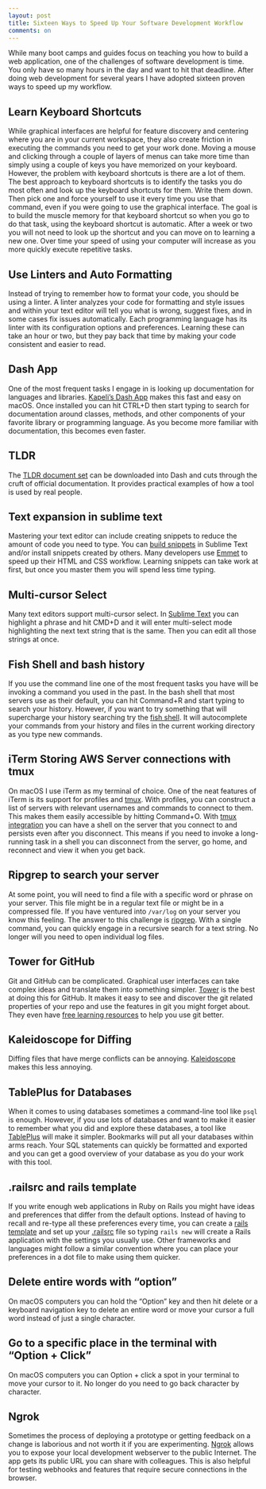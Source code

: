 ```yaml
---
layout: post
title: Sixteen Ways to Speed Up Your Software Development Workflow
comments: on
---
```

While many boot camps and guides focus on teaching you how to build a web application, one of the challenges of software development is time. You only have so many hours in the day and want to hit that deadline. After doing web development for several years I have adopted sixteen proven ways to speed up my workflow.

## Learn Keyboard Shortcuts
While graphical interfaces are helpful for feature discovery and centering where you are in your current workspace, they also create friction in executing the commands you need to get your work done. Moving a mouse and clicking through a couple of layers of menus can take more time than simply using a couple of keys you have memorized on your keyboard. However, the problem with keyboard shortcuts is there are a lot of them. The best approach to keyboard shortcuts is to identify the tasks you do most often and look up the keyboard shortcuts for them. Write them down. Then pick one and force yourself to use it every time you use that command, even if you were going to use the graphical interface. The goal is to build the muscle memory for that keyboard shortcut so when you go to do that task, using the keyboard shortcut is automatic. After a week or two you will not need to look up the shortcut and you can move on to learning a new one. Over time your speed of using your computer will increase as you more quickly execute repetitive tasks.

## Use Linters and Auto Formatting
Instead of trying to remember how to format your code, you should be using a linter. A linter analyzes your code for formatting and style issues and within your text editor will tell you what is wrong, suggest fixes, and in some cases fix issues automatically. Each programming language has its linter with its configuration options and preferences. Learning these can take an hour or two, but they pay back that time by making your code consistent and easier to read.

## Dash App
One of the most frequent tasks I engage in is looking up documentation for languages and libraries. [Kapeli’s Dash App](https://kapeli.com/dash) makes this fast and easy on macOS. Once installed you can hit CTRL+D then start typing to search for documentation around classes, methods, and other components of your favorite library or programming language. As you become more familiar with documentation, this becomes even faster.

## TLDR
The [TLDR document set](https://github.com/tldr-pages/tldr) can be downloaded into Dash and cuts through the cruft of official documentation. It provides practical examples of how a tool is used by real people.

## Text expansion in sublime text
Mastering your text editor can include creating snippets to reduce the amount of code you need to type. You can [build snippets](http://docs.sublimetext.info/en/latest/extensibility/snippets.html) in Sublime Text and/or install snippets created by others. Many developers use [Emmet](https://emmet.io) to speed up their HTML and CSS workflow. Learning snippets can take work at first, but once you master them you will spend less time typing.

## Multi-cursor Select
Many text editors support multi-cursor select. In [Sublime Text](https://www.sublimetext.com/docs/3/multiple_selection_with_the_keyboard.html) you can highlight a phrase and hit CMD+D and it will enter multi-select mode highlighting the next text string that is the same. Then you can edit all those strings at once.

## Fish Shell and bash history
If you use the command line one of the most frequent tasks you have will be invoking a command you used in the past. In the bash shell that most servers use as their default, you can hit Command+R and start typing to search your history. However, if you want to try something that will supercharge your history searching try the [fish shell](https://fishshell.com). It will autocomplete your commands from your history and files in the current working directory as you type new commands.

## iTerm Storing AWS Server connections with tmux
On macOS I use iTerm as my terminal of choice. One of the neat features of iTerm is its support for profiles and [tmux](https://thoughtbot.com/blog/a-tmux-crash-course). With profiles, you can construct a list of servers with relevant usernames and commands to connect to them. This makes them easily accessible by hitting Command+O. With [tmux integration](https://www.iterm2.com/documentation-tmux-integration.html) you can have a shell on the server that you connect to and persists even after you disconnect. This means if you need to invoke a long-running task in a shell you can disconnect from the server, go home, and reconnect and view it when you get back.

## Ripgrep to search your server
At some point, you will need to find a file with a specific word or phrase on your server. This file might be in a regular text file or might be in a compressed file. If you have ventured into `/var/log` on your server you know this feeling. The answer to this challenge is [ripgrep](https://github.com/BurntSushi/ripgrep). With a single command, you can quickly engage in a recursive search for a text string. No longer will you need to open individual log files.

## Tower for GitHub
Git and GitHub can be complicated. Graphical user interfaces can take complex ideas and translate them into something simpler. [Tower](https://www.git-tower.com) is the best at doing this for GitHub. It makes it easy to see and discover the git related properties of your repo and use the features in git you might forget about. They even have [free learning resources](https://www.git-tower.com/learn/) to help you use git better.

## Kaleidoscope for Diffing
Diffing files that have merge conflicts can be annoying. [Kaleidoscope](https://www.kaleidoscopeapp.com) makes this less annoying.

## TablePlus for Databases
When it comes to using databases sometimes a command-line tool like `psql` is enough. However, if you use lots of databases and want to make it easier to remember what you did and explore these databases, a tool like [TablePlus](https://tableplus.com) will make it simpler. Bookmarks will put all your databases within arms reach. Your SQL statements can quickly be formatted and exported and you can get a good overview of your database as you do your work with this tool.

## .railsrc and rails template
If you write enough web applications in Ruby on Rails you might have ideas and preferences that differ from the default options. Instead of having to recall and re-type all these preferences every time, you can create a [rails template](https://guides.rubyonrails.org/rails_application_templates.html) and set up your [.railsrc](https://www.natashatherobot.com/how-to-configure-your-rails-defaults/) file so typing `rails new` will create a Rails application with the settings you usually use. Other frameworks and languages might follow a similar convention where you can place your preferences in a dot file to make using them quicker.

## Delete entire words with “option”
On macOS computers you can hold the “Option” key and then hit delete or a keyboard navigation key to delete an entire word or move your cursor a full word instead of just a single character.

## Go to a specific place in the terminal with “Option + Click”
On macOS computers you can Option + click a spot in your terminal to move your cursor to it. No longer do you need to go back character by character.

## Ngrok
Sometimes the process of deploying a prototype or getting feedback on a change is laborious and not worth it if you are experimenting. [Ngrok](https://ngrok.com) allows you to expose your local development webserver to the public Internet. The app gets its public URL you can share with colleagues. This is also helpful for testing webhooks and features that require secure connections in the browser.
